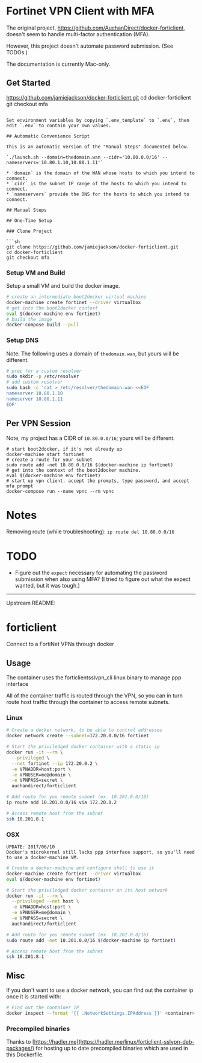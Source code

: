 # Fortinet VPN Client with MFA

The original project, https://github.com/AuchanDirect/docker-forticlient, doesn't seem to
handle multi-factor authentication (MFA).

However, this project doesn't automate password submission. (See TODOs.)

The documentation is currently Mac-only.

## Get Started

https://github.com/jamiejackson/docker-forticlient.git
cd docker-forticlient
git checkout mfa
```

Set environment variables by copying `.env_template` to `.env`, then edit `.env` to contain your own values.

## Automatic Convenience Script

This is an automatic version of the "Manual Steps" documented below.

`./launch.sh --domain=thedomain.wan --cidr='10.80.0.0/16' --nameservers='10.80.1.10,10.80.1.11'`

* `domain` is the domain of the WAN whose hosts to which you intend to connect.
* `cidr` is the subnet IP range of the hosts to which you intend to connect.
* `nameservers` provide the DNS for the hosts to which you intend to connect.

## Manual Steps

## One-Time Setup

### Clone Project

```sh
git clone https://github.com/jamiejackson/docker-forticlient.git
cd docker-forticlient
git checkout mfa
```

### Setup VM and Build

Setup a small VM and build the docker image.

```sh
# create an intermediate boot2docker virtual machine
docker-machine create fortinet --driver virtualbox
# get into the boot2docker context
eval $(docker-machine env fortinet)
# build the image
docker-compose build --pull
```

### Setup DNS

Note: The following uses a domain of `thedomain.wan`, but yours will be different.

```sh
# prep for a custom resolver
sudo mkdir -p /etc/resolver
# add custom resolver
sudo bash -c 'cat > /etc/resolver/thedomain.wan <<EOF
nameserver 10.80.1.10
nameserver 10.80.1.11
EOF'
```

## Per VPN Session

Note, my project has a CIDR of `10.80.0.0/16`; yours will be different.

```
# start boot2docker, if it's not already up
docker-machine start fortinet
# create a route for your subnet
sudo route add -net 10.80.0.0/16 $(docker-machine ip fortinet)
# get into the context of the boot2docker machine.
eval $(docker-machine env fortinet)
# start up vpn client. accept the prompts, type password, and accept mfa prompt
docker-compose run --name vpnc --rm vpnc
```

# Notes

Removing route (while troubleshooting): `ip route del 10.80.0.0/16`

# TODO

* Figure out the `expect` necessary for automating the password submission when also using
  MFA? (I tried to figure out what the expect wanted, but it was tough.)
  
  
----

Upstream README:


# forticlient

Connect to a FortiNet VPNs through docker

## Usage

The container uses the forticlientsslvpn_cli linux binary to manage ppp interface

All of the container traffic is routed through the VPN, so you can in turn route host traffic through the container to access remote subnets.

### Linux

```bash
# Create a docker network, to be able to control addresses
docker network create --subnet=172.20.0.0/16 fortinet

# Start the priviledged docker container with a static ip
docker run -it --rm \
  --privileged \
  --net fortinet --ip 172.20.0.2 \
  -e VPNADDR=host:port \
  -e VPNUSER=me@domain \
  -e VPNPASS=secret \
  auchandirect/forticlient

# Add route for you remote subnet (ex. 10.201.0.0/16)
ip route add 10.201.0.0/16 via 172.20.0.2

# Access remote host from the subnet
ssh 10.201.8.1
```

### OSX

```
UPDATE: 2017/06/10
Docker's microkernel still lacks ppp interface support, so you'll need to use a docker-machine VM.
```

```bash
# Create a docker-machine and configure shell to use it
docker-machine create fortinet --driver virtualbox
eval $(docker-machine env fortinet)

# Start the priviledged docker container on its host network
docker run -it --rm \
  --privileged --net host \
  -e VPNADDR=host:port \
  -e VPNUSER=me@domain \
  -e VPNPASS=secret \
  auchandirect/forticlient

# Add route for you remote subnet (ex. 10.201.0.0/16)
sudo route add -net 10.201.0.0/16 $(docker-machine ip fortinet)

# Access remote host from the subnet
ssh 10.201.8.1
```

## Misc

If you don't want to use a docker network, you can find out the container ip once it is started with:
```bash
# Find out the container IP
docker inspect --format '{{ .NetworkSettings.IPAddress }}' <container>

```

### Precompiled binaries

Thanks to [https://hadler.me](https://hadler.me/linux/forticlient-sslvpn-deb-packages/) for hosting up to date precompiled binaries which are used in this Dockerfile.

